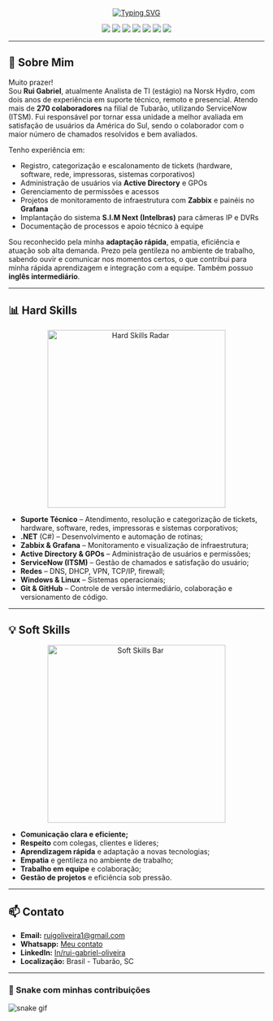 <div align="center">
  <a href="https://git.io/typing-svg">
    <img src="https://readme-typing-svg.demolab.com?font=Fira+Code&size=30&duration=3000&pause=400&center=true&vCenter=true&multiline=true&width=600&height=100&lines=Ol%C3%A1%2C+eu+sou+Rui+Gabriel!+;Estudante+mago+da+tecnologia%F0%9F%A7%99" alt="Typing SVG" />
  </a>
</div>

<!-- Badges de tecnologias principais, centralizados com HTML -->
<p align="center">
  <img src="https://img.shields.io/badge/.NET-512BD4?style=for-the-badge&logo=dotnet&logoColor=white" />
  <img src="https://img.shields.io/badge/Zabbix-E94D2A?style=for-the-badge&logo=zabbix&logoColor=white" />
  <img src="https://img.shields.io/badge/Grafana-F46800?style=for-the-badge&logo=grafana&logoColor=white" />
  <img src="https://img.shields.io/badge/Active%20Directory-003366?style=for-the-badge&logo=microsoft&logoColor=white" />
  <img src="https://img.shields.io/badge/ServiceNow-00A1E0?style=for-the-badge&logo=servicenow&logoColor=white" />
  <img src="https://img.shields.io/badge/Windows%20&%20Linux-0078D6?style=for-the-badge&logo=windows&logoColor=white" />
  <img src="https://img.shields.io/badge/ITSM-0052CC?style=for-the-badge&logo=atlassian&logoColor=white" />
</p>

---

## 🚀 Sobre Mim

<!-- Apresentação pessoal e resumo de resultados -->
Muito prazer!  
Sou **Rui Gabriel**, atualmente Analista de TI (estágio) na Norsk Hydro, com dois anos de experiência em suporte técnico, remoto e presencial. Atendo mais de **270 colaboradores** na filial de Tubarão, utilizando ServiceNow (ITSM). Fui responsável por tornar essa unidade a melhor avaliada em satisfação de usuários da América do Sul, sendo o colaborador com o maior número de chamados resolvidos e bem avaliados.

Tenho experiência em:
- Registro, categorização e escalonamento de tickets (hardware, software, rede, impressoras, sistemas corporativos)
- Administração de usuários via **Active Directory** e GPOs
- Gerenciamento de permissões e acessos
- Projetos de monitoramento de infraestrutura com **Zabbix** e painéis no **Grafana**
- Implantação do sistema **S.I.M Next (Intelbras)** para câmeras IP e DVRs
- Documentação de processos e apoio técnico à equipe

Sou reconhecido pela minha **adaptação rápida**, empatia, eficiência e atuação sob alta demanda. Prezo pela gentileza no ambiente de trabalho, sabendo ouvir e comunicar nos momentos certos, o que contribui para minha rápida aprendizagem e integração com a equipe. Também possuo **inglês intermediário**.

---

## 📊 Hard Skills

<!-- Gráfico radar gerado por quickchart.io, mostra domínio em cada hard skill -->
<!-- COPIE O CÓDIGO ABAIXO PARA USAR O GRÁFICO DE HARD SKILLS DIRETAMENTE NO README -->
<p align="center">
  <img src="https://quickchart.io/chart?c=%7B%22type%22%3A%22radar%22%2C%22data%22%3A%7B%22labels%22%3A%5B%22Suporte%20T%C3%A9cnico%22%2C%22.NET%22%2C%22Zabbix%22%2C%22Grafana%22%2C%22Active%20Directory%22%2C%22ServiceNow%22%2C%22Redes%22%2C%22Windows%20%26%20Linux%22%2C%22Git%22%2C%22GitHub%22%5D%2C%22datasets%22%3A%5B%7B%22label%22%3A%22N%C3%ADvel%22%2C%22data%22%3A%5B99%2C80%2C85%2C80%2C75%2C90%2C80%2C75%2C70%2C70%5D%2C%22backgroundColor%22%3A%22rgba(0%2C191%2C255%2C0.3)%22%2C%22borderColor%22%3A%22rgba(0%2C191%2C255%2C1)%22%7D%5D%7D%2C%22options%22%3A%7B%22plugins%22%3A%7B%22legend%22%3A%7B%22display%22%3Afalse%7D%7D%7D%7D&format=png&w=500&h=500" alt="Hard Skills Radar" width="350"/>
</p>

<!-- Lista detalhada das hard skills -->
- **Suporte Técnico** – Atendimento, resolução e categorização de tickets, hardware, software, redes, impressoras e sistemas corporativos;
- **.NET** (C#) – Desenvolvimento e automação de rotinas;
- **Zabbix & Grafana** – Monitoramento e visualização de infraestrutura;
- **Active Directory & GPOs** – Administração de usuários e permissões;
- **ServiceNow (ITSM)** – Gestão de chamados e satisfação do usuário;
- **Redes** – DNS, DHCP, VPN, TCP/IP, firewall;
- **Windows & Linux** – Sistemas operacionais;
- **Git & GitHub** – Controle de versão intermediário, colaboração e versionamento de código.

---

## 💡 Soft Skills

<!-- Gráfico de barras via quickchart.io, mostra soft skills desenvolvidas -->
<!-- COPIE O CÓDIGO ABAIXO PARA USAR O GRÁFICO DE SOFT SKILLS DIRETAMENTE NO README -->
<p align="center">
  <img src="https://quickchart.io/chart?c={type:%27bar%27,data:{labels:[%27Comunica%C3%A7%C3%A3o%27,%27Respeito%27,%27Aprendizagem%20R%C3%A1pida%27,%27Empatia%27,%27Trabalho%20em%20Equipe%27,%27Gest%C3%A3o%20de%20Tempo%27],datasets:[{label:%27N%C3%ADvel%27,data:[95,98,97,95,93,90],backgroundColor:%27rgba(0,191,255,0.7)%27}]},options:{plugins:{legend:{display:false}}}}&format=png&w=450&h=300" alt="Soft Skills Bar" width="350"/>
</p>

<!-- Lista detalhada das soft skills -->
- **Comunicação clara e eficiente;**
- **Respeito** com colegas, clientes e líderes;
- **Aprendizagem rápida** e adaptação a novas tecnologias;
- **Empatia** e gentileza no ambiente de trabalho;
- **Trabalho em equipe** e colaboração;
- **Gestão de projetos** e eficiência sob pressão.

---

## 📫 Contato

<!-- Seção de contato para networking e oportunidades -->
- **Email:** <a href="mailto:ruigoliveira1@gmail.com" target="_blank">ruigoliveira1@gmail.com</a>
- **Whatsapp:** <a href="https://wa.me/5555991567408" target="_blank">Meu contato</a>
- **LinkedIn:** <a href="https://www.linkedin.com/in/rui-gabriel-oliveira/" target="_blank">In/rui-gabriel-oliveira</a>
- **Localização:** Brasil - Tubarão, SC

---

### 🐍 Snake com minhas contribuições

![snake gif](https://ruigabriel1.github.io/github-snake/dist/github-snake-dark.svg)
